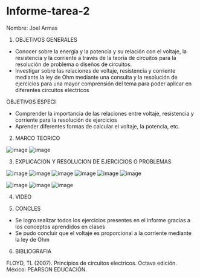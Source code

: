 # Informe-tarea-2
Nombre: Joel Armas

1. OBJETIVOS GENERALES
-	Conocer sobre la energía y la potencia y su relación con el voltaje, la resistencia y la corriente a través de la teoría de circuitos para la resolución de problema o diseños de circuitos.
- Investigar sobre las relaciones de voltaje, resistencia y corriente mediante la ley de Ohm mediante una consulta y la resolución de ejercicios para una mayor comprensión del tema para poder aplicar en diferentes circuitos eléctricos

OBJETIVOS ESPECI 
-	Comprender la importancia de las relaciones entre voltaje, resistencia y corriente para la resolución de ejercicios
-	Aprender diferentes formas de calcular el voltaje, la potencia, etc.

2. MARCO TEORICO 

![image](https://user-images.githubusercontent.com/105738390/171207980-0b18d554-0193-4754-b62f-a30db50df465.png)
![image](https://user-images.githubusercontent.com/105738390/171208023-83aece66-5638-4e7d-b8a1-d0f2cb75a984.png)

3. EXPLICACION Y RESOLUCION DE EJERCICIOS O PROBLEMAS

![image](https://user-images.githubusercontent.com/105738390/171208379-302c178e-42b7-4053-852e-ee7e2e52137a.png)
![image](https://user-images.githubusercontent.com/105738390/171208520-2b2a7e78-f07e-4605-b4e1-448401ea5850.png)
![image](https://user-images.githubusercontent.com/105738390/171208613-5ad33c63-e4b7-4990-805a-35aaa843eddb.png)
![image](https://user-images.githubusercontent.com/105738390/171208686-032f0f71-0fd2-41d0-9342-c8dfe4908e53.png)
![image](https://user-images.githubusercontent.com/105738390/171208760-f90f9f4d-e118-40d0-9576-bad0cdef9ba8.png)
![image](https://user-images.githubusercontent.com/105738390/171208884-4bcea54a-1a8c-493d-9aa0-8dbe2126e748.png)

![image](https://user-images.githubusercontent.com/105738390/171209052-92a72a6e-8e27-4bc3-af20-f1270e331ee8.png)
![image](https://user-images.githubusercontent.com/105738390/171209109-0655bebb-1c4c-4c17-8f81-2971b3a194e7.png)
![image](https://user-images.githubusercontent.com/105738390/171209192-45f411aa-be88-4a6e-a7d3-d3533cbed83b.png)

4. VIDEO 

5. CONCLES 
- Se logro realizar todos los ejercicios presentes en el informe gracias a los conceptos aprendidos en clases
- Se pudo concluir que el voltaje es proporcional a la corriente mediante la ley de Ohm
6. BIBLIOGRAFIA

FLOYD, TL (2007). Principios de circuitos electricos. Octava edición. México: PEARSON EDUCACIÓN.
